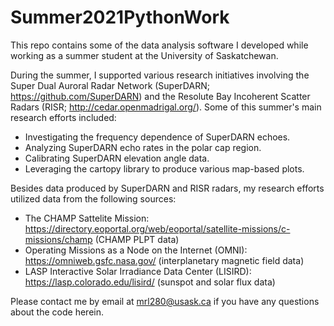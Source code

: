 # Summer2021PythonWork

This repo contains some of the data analysis software I developed while working as a summer student at the University of Saskatchewan.

During the summer, I supported various research initiatives involving the Super Dual Auroral Radar Network (SuperDARN; https://github.com/SuperDARN) and the Resolute Bay Incoherent Scatter Radars (RISR; http://cedar.openmadrigal.org/). Some of this summer's main research efforts included:
- Investigating the frequency dependence of SuperDARN echoes.
- Analyzing SuperDARN echo rates in the polar cap region.
- Calibrating SuperDARN elevation angle data.
- Leveraging the cartopy library to produce various map-based plots.

Besides data produced by SuperDARN and RISR radars, my research efforts utilized data from the following sources:
- The CHAMP Sattelite Mission: https://directory.eoportal.org/web/eoportal/satellite-missions/c-missions/champ (CHAMP PLPT data)
- Operating Missions as a Node on the Internet (OMNI): https://omniweb.gsfc.nasa.gov/ (interplanetary magnetic field data)
- LASP Interactive Solar Irradiance Data Center (LISIRD): https://lasp.colorado.edu/lisird/ (sunspot and solar flux data)

Please contact me by email at mrl280@usask.ca if you have any questions about the code herein.
